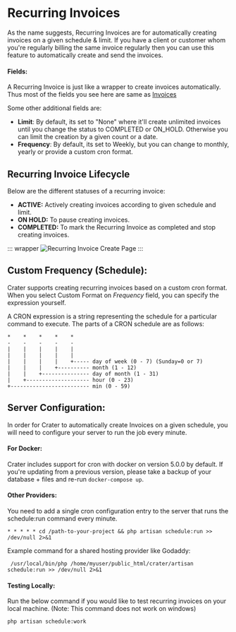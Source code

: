 # Recurring Invoices

As the name suggests, Recurring Invoices are for automatically creating invoices on a given schedule & limit. If you have a client or customer whom you're regularly billing the same invoice regularly then you can use this feature to automatically create and send the invoices.

#### Fields:
A Recurring Invoice is just like a wrapper to create invoices automatically. Thus most of the fields you see here are same as [Invoices](./invoices.md#add-new-invoice)

Some other additional fields are:
- **Limit**: By default, its set to "None" where it'll create unlimited invoices until you change the status to COMPLETED or ON_HOLD. Otherwise you can limit the creation by a given count or a date.
- **Frequency**: By default, its set to Weekly, but you can change to monthly, yearly or provide a custom cron format. 

## Recurring Invoice Lifecycle

Below are the different statuses of a recurring invoice:

- **ACTIVE:** Actively creating invoices according to given schedule and limit.
- **ON HOLD:** To pause creating invoices.
- **COMPLETED:** To mark the Recurring Invoice as completed and stop creating invoices.

::: wrapper
![Recurring Invoice Create Page](/images/recurring-invoices.png)
:::


## Custom Frequency (Schedule): 

Crater supports creating recurring invoices based on a custom cron format. When you select Custom Format on *Frequency* field, you can specify the expression yourself. 

A CRON expression is a string representing the schedule for a particular command to execute. The parts of a CRON schedule are as follows:
```
*    *    *    *    *
-    -    -    -    -
|    |    |    |    |
|    |    |    |    |
|    |    |    |    +----- day of week (0 - 7) (Sunday=0 or 7)
|    |    |    +---------- month (1 - 12)
|    |    +--------------- day of month (1 - 31)
|    +-------------------- hour (0 - 23)
+------------------------- min (0 - 59)

```

## Server Configuration:
In order for Crater to automatically create Invoices on a given schedule, you will need to configure your server to run the job every minute.

#### For Docker: 
Crater includes support for cron with docker on version 5.0.0 by default. If you're updating from a previous version, please take a backup of your database + files and re-run `docker-compose up`.

#### Other Providers:

You need to add a single cron configuration entry to the server that runs the schedule:run command every minute.

```
* * * * * cd /path-to-your-project && php artisan schedule:run >> /dev/null 2>&1
```

Example command for a shared hosting provider like Godaddy: 
```
 /usr/local/bin/php /home/myuser/public_html/crater/artisan schedule:run >> /dev/null 2>&1
```

#### Testing Locally: 

Run the below command if you would like to test recurring invoices on your local machine. (Note: This command does not work on windows)

```
php artisan schedule:work
```